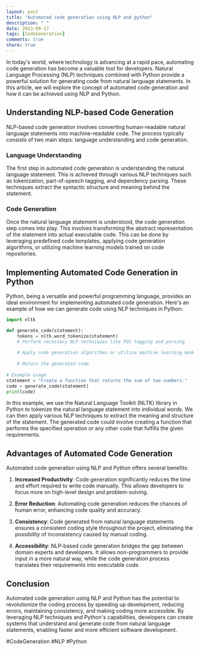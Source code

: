 ```yaml
---
layout: post
title: "Automated code generation using NLP and python"
description: " "
date: 2023-09-17
tags: [CodeGeneration]
comments: true
share: true
---
```


In today's world, where technology is advancing at a rapid pace, automating code generation has become a valuable tool for developers. Natural Language Processing (NLP) techniques combined with Python provide a powerful solution for generating code from natural language statements. In this article, we will explore the concept of automated code generation and how it can be achieved using NLP and Python.

## Understanding NLP-based Code Generation

NLP-based code generation involves converting human-readable natural language statements into machine-readable code. The process typically consists of two main steps: language understanding and code generation.

### Language Understanding

The first step in automated code generation is understanding the natural language statement. This is achieved through various NLP techniques such as tokenization, part-of-speech tagging, and dependency parsing. These techniques extract the syntactic structure and meaning behind the statement.

### Code Generation

Once the natural language statement is understood, the code generation step comes into play. This involves transforming the abstract representation of the statement into actual executable code. This can be done by leveraging predefined code templates, applying code generation algorithms, or utilizing machine learning models trained on code repositories.

## Implementing Automated Code Generation in Python

Python, being a versatile and powerful programming language, provides an ideal environment for implementing automated code generation. Here's an example of how we can generate code using NLP techniques in Python:

```python
import nltk

def generate_code(statement):
    tokens = nltk.word_tokenize(statement)
    # Perform necessary NLP techniques like POS tagging and parsing
    
    # Apply code generation algorithms or utilize machine learning models
    
    # Return the generated code
    
# Example usage
statement = "Create a function that returns the sum of two numbers."
code = generate_code(statement)
print(code)
```

In this example, we use the Natural Language Toolkit (NLTK) library in Python to tokenize the natural language statement into individual words. We can then apply various NLP techniques to extract the meaning and structure of the statement. The generated code could involve creating a function that performs the specified operation or any other code that fulfills the given requirements.

## Advantages of Automated Code Generation

Automated code generation using NLP and Python offers several benefits:

1. **Increased Productivity**: Code generation significantly reduces the time and effort required to write code manually. This allows developers to focus more on high-level design and problem-solving.

2. **Error Reduction**: Automating code generation reduces the chances of human error, enhancing code quality and accuracy.

3. **Consistency**: Code generated from natural language statements ensures a consistent coding style throughout the project, eliminating the possibility of inconsistency caused by manual coding.

4. **Accessibility**: NLP-based code generation bridges the gap between domain experts and developers. It allows non-programmers to provide input in a more natural way, while the code generation process translates their requirements into executable code.

## Conclusion

Automated code generation using NLP and Python has the potential to revolutionize the coding process by speeding up development, reducing errors, maintaining consistency, and making coding more accessible. By leveraging NLP techniques and Python's capabilities, developers can create systems that understand and generate code from natural language statements, enabling faster and more efficient software development.

\#CodeGeneration \#NLP \#Python